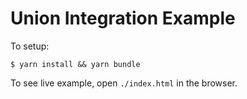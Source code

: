 # Union Integration Example
To setup:
```
$ yarn install && yarn bundle
```

To see live example, open `./index.html` in the browser.
